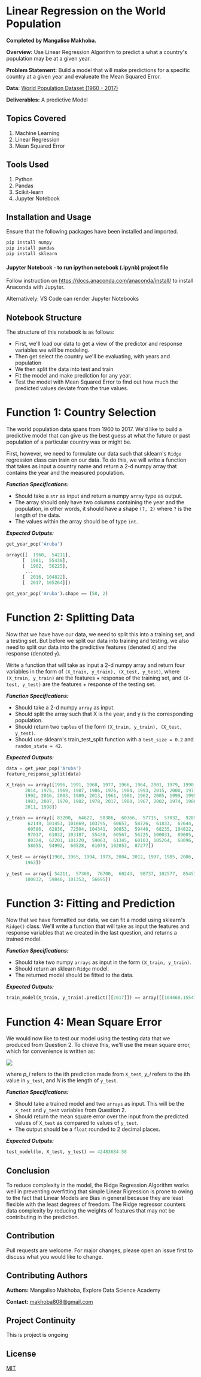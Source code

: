 # Linear Regression on the World Population

**Completed by Mangaliso Makhoba.**

**Overview:** Use Linear Regression Algorithm to predict a what a country's population may be at a given year. 

**Problem Statement:** Build a model that will make predictions for a specific country at a given year and evalueate the Mean Squared Error.

**Data:** [World Population Dataset (1960 - 2017)](https://raw.githubusercontent.com/Explore-AI/Public-Data/master/AnalyseProject/world_population.csv)

**Deliverables:** A predictive Model

## Topics Covered

1. Machine Learning
3. Linear Regression
5. Mean Squared Error

## Tools Used
1. Python
1. Pandas
2. Scikit-learn
2. Jupyter Notebook

## Installation and Usage

Ensure that the following packages have been installed and imported.

```bash
pip install numpy
pip install pandas
pip install sklearn
```

#### Jupyter Notebook - to run ipython notebook (.ipynb) project file
Follow instruction on https://docs.anaconda.com/anaconda/install/ to install Anaconda with Jupyter. 

Alternatively:
VS Code can render Jupyter Notebooks

## Notebook Structure
The structure of this notebook is as follows:

 - First, we'll load our data to get a view of the predictor and response variables we will be modeling. 
 - Then get select the country we'll be evaluating, with years and population
 - We then split the data into test and train
 - Fit the model and make prediction for any year.
 - Test the model with Mean Squared Error to find out how much the predicted values deviate from the true values.



# Function 1: Country Selection
The world population data spans from 1960 to 2017. We'd like to build a predictive model that can give us the best guess at what the future or past population of a particular country was or might be.

First, however, we need to formulate our data such that sklearn's `Ridge` regression class can train on our data. To do this, we will write a function that takes as input a country name and return a 2-d numpy array that contains the year and the measured population. 

_**Function Specifications:**_
* Should take a `str` as input and return a numpy `array` type as output.
* The array should only have two columns containing the year and the population, in other words, it should have a shape `(?, 2)` where `?` is the length of the data.
* The values within the array should be of type `int`. 

_**Expected Outputs:**_
```python
get_year_pop('Aruba')
```
 ```python
array([[  1960,  54211],
       [  1961,  55438],
       [  1962,  56225],
        ...
       [  2016, 104822],
       [  2017, 105264]])
```

```python
get_year_pop('Aruba').shape == (58, 2)
```



# Function 2: Splitting Data

Now that we have have our data, we need to split this into a training set, and a testing set. But before we split our data into training and testing, we also need to split our data into the predictive features (denoted `X`) and the response (denoted `y`). 

Write a function that will take as input a 2-d numpy array and return four variables in the form of `(X_train, y_train), (X_test, y_test)`, where `(X_train, y_train)` are the features + response of the training set, and `(X-test, y_test)` are the features + response of the testing set.

_**Function Specifications:**_
* Should take a 2-d numpy `array` as input.
* Should split the array such that X is the year, and y is the corresponding population.
* Should return two `tuples` of the form `(X_train, y_train), (X_test, y_test)`.
* Should use sklearn's train_test_split function with a `test_size = 0.2` and `random_state = 42`.

_**Expected Outputs:**_
```python
data = get_year_pop('Aruba')
feature_response_split(data)
```

```python
X_train == array([1996, 1991, 1968, 1977, 1966, 1964, 2001, 1979, 1990, 2009, 2010,
       2014, 1975, 1969, 1987, 1986, 1976, 1984, 1993, 2015, 2000, 1971,
       1992, 2016, 2003, 1989, 2013, 1961, 1981, 1962, 2005, 1999, 1995,
       1983, 2007, 1970, 1982, 1978, 2017, 1980, 1967, 2002, 1974, 1988,
       2011, 1998])

y_train == array([ 83200,  64622,  58386,  60366,  57715,  57032,  92898,  59980,
        62149, 101453, 101669, 103795,  60657,  58726,  61833,  62644,
        60586,  62836,  72504, 104341,  90853,  59440,  68235, 104822,
        97017,  61032, 103187,  55438,  60567,  56225, 100031,  89005,
        80324,  62201, 101220,  59063,  61345,  60103, 105264,  60096,
        58055,  94992,  60528,  61079, 102053,  87277])
        
X_test == array([1960, 1965, 1994, 1973, 2004, 2012, 1997, 1985, 2006, 1972, 2008,
       1963])
       
y_test == array([ 54211,  57360,  76700,  60243,  98737, 102577,  85451,  63026,
       100832,  59840, 101353,  56695])
 ```

# Function 3: Fitting and Prediction

Now that we have formatted our data, we can fit a model using sklearn's `Ridge()` class. We'll write a function that will take as input the features and response variables that we created in the last question, and returns a trained model.

_**Function Specifications:**_
* Should take two numpy `arrays` as input in the form `(X_train, y_train)`.
* Should return an sklearn `Ridge` model.
* The returned model should be fitted to the data.


_**Expected Outputs:**_
```python
train_model(X_train, y_train).predict([[2017]]) == array([[104468.15547163]])
```
# Function 4: Mean Square Error

We would now like to test our model using the testing data that we produced from Question 2. To chieve this, we'll use the mean square error, which for convenience is written as:

<img src="https://render.githubusercontent.com/render/math?math=MSE = \frac{1}{N}\sum_{i=1}^N (p_i - y_i)^2">



where *p_i* refers to the ith prediction made from `X_test`, *y_i* refers to the ith value in `y_test`, and *N* is the length of `y_test`.

_**Function Specifications:**_
* Should take a trained model and two `arrays` as input. This will be the `X_test` and `y_test` variables from Question 2. 
* Should return the mean square error over the input from the predicted values of `X_test` as compared to values of `y_test`.
* The output should be a `float` rounded to 2 decimal places.

_**Expected Outputs:**_
```python
test_model(lm, X_test, y_test) == 42483684.58
```


## Conclusion
To reduce complexity in the model, the Ridge Regression Algorithm works well in preventing overfitting that simple Linear Rigression is prone to owing to the fact that Linear Models are Bias in general because they are least flexible with the least degrees of freedom. The Ridge regressor counters data complexity by reducing the weights of features that may not be contributing in the prediction. 

## Contribution
Pull requests are welcome. For major changes, please open an issue first to discuss what you would like to change. 

## Contributing Authors
**Authors:** Mangaliso Makhoba, Explore Data Science Academy

**Contact:** makhoba808@gmail.com

## Project Continuity
This is project is ongoing


## License
[MIT](https://choosealicense.com/licenses/mit/)